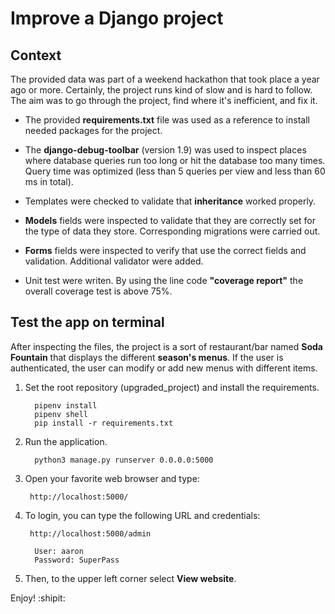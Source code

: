 # Improve a Django project

## Context 
The provided data was part of a weekend hackathon that took place a year ago or more. Certainly, the project runs kind of slow and is hard to follow. The aim was to go through the project, find where it's inefficient, and fix it. 

* The provided **requirements.txt** file was used as a reference to install needed packages for the project.

* The **django-debug-toolbar** (version 1.9) was used to inspect places where database queries run too long or hit the database too many times. Query time was optimized (less than 5 queries per view and less than 60 ms in total).

* Templates were checked to validate that **inheritance** worked properly.

* **Models** fields were inspected to validate that they are correctly set  for the type of data they store. Corresponding migrations were carried out.

* **Forms** fields were inspected to verify that use the correct fields and validation. Additional validator were added.

* Unit test were writen. By using the line code **"coverage report"** the overall coverage test is above 75%.

## Test the app on terminal
After inspecting the files, the project is a sort of restaurant/bar named **Soda Fountain** that displays the different **season's menus**. If the user is authenticated, the user can modify or add new menus with different items.

1. Set the root repository (upgraded_project) and install the requirements.

		 pipenv install
		 pipenv shell
		 pip install -r requirements.txt
		

2. Run the application.
		
		 python3 manage.py runserver 0.0.0.0:5000

3. Open your favorite web browser and type:

		http://localhost:5000/

4. To login, you can type the following URL and credentials:
		
		http://localhost:5000/admin		
		
		 User: aaron
		 Password: SuperPass
		 
5. Then, to the upper left corner select **View website**.


Enjoy! :shipit: